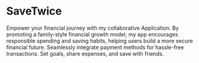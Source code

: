 # SaveTwice
Empower your financial journey with my collaborative Application.  By promoting a family-style financial growth model, my app encourages responsible spending and saving habits, helping users build a more secure financial future. Seamlessly integrate payment methods for hassle-free transactions. Set goals, share expenses, and save with friends.
